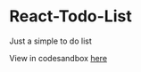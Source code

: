 # React-Todo-List
Just a simple to do list

View in codesandbox [here](https://codesandbox.io/p/sandbox/todolist-qqqnkf)
